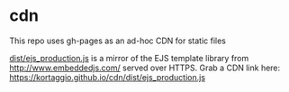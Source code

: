 cdn
===

This repo uses gh-pages as an ad-hoc CDN for static files

[dist/ejs_production.js](dist/ejs_production.js) is a mirror of the EJS template library from http://www.embeddedjs.com/ served over HTTPS. Grab a CDN link here: https://kortaggio.github.io/cdn/dist/ejs_production.js
